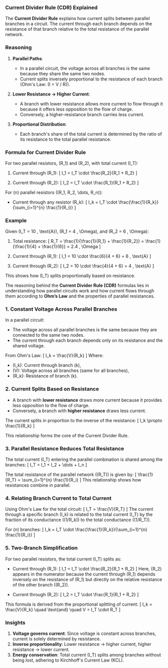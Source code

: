 ### Current Divider Rule (CDR) Explained

The **Current Divider Rule** explains how current splits between parallel branches in a circuit. The current through each branch depends on the resistance of that branch relative to the total resistance of the parallel network.

### Reasoning

1. **Parallel Paths**:
   - In a parallel circuit, the voltage across all branches is the same because they share the same two nodes.
   - Current splits inversely proportional to the resistance of each branch (Ohm's Law: \(I = V / R\)).

2. **Lower Resistance → Higher Current**:
   - A branch with lower resistance allows more current to flow through it because it offers less opposition to the flow of charge.
   - Conversely, a higher-resistance branch carries less current.

3. **Proportional Distribution**:
   - Each branch's share of the total current is determined by the ratio of its resistance to the total parallel resistance.

### Formula for Current Divider Rule

For two parallel resistors, \(R_1\) and \(R_2\), with total current \(I_T\):

1. Current through \(R_1\):
   \[
   I_1 = I_T \cdot \frac{R_2}{R_1 + R_2}
   \]

2. Current through \(R_2\):
   \[
   I_2 = I_T \cdot \frac{R_1}{R_1 + R_2}
   \]

For \(n\) parallel resistors (\(R_1, R_2, \dots, R_n\)):
- Current through any resistor \(R_k\):
   \[
   I_k = I_T \cdot \frac{\frac{1}{R_k}}{\sum_{i=1}^{n} \frac{1}{R_i}}
   \]

### Example

Given \(I_T = 10 \, \text{A}\), \(R_1 = 4 \, \Omega\), and \(R_2 = 6 \, \Omega\):

1. Total resistance:
   \[
   R_T = \frac{1}{\frac{1}{R_1} + \frac{1}{R_2}} = \frac{1}{\frac{1}{4} + \frac{1}{6}} = 2.4 \, \Omega
   \]

2. Current through \(R_1\):
   \[
   I_1 = 10 \cdot \frac{6}{4 + 6} = 6 \, \text{A}
   \]

3. Current through \(R_2\):
   \[
   I_2 = 10 \cdot \frac{4}{4 + 6} = 4 \, \text{A}
   \]

This shows how \(I_T\) splits proportionally based on resistance.

The reasoning behind the **Current Divider Rule (CDR)** formulas lies in understanding how parallel circuits work and how current flows through them according to **Ohm’s Law** and the properties of parallel resistances.

### 1. **Constant Voltage Across Parallel Branches**
In a parallel circuit:
- The voltage across all parallel branches is the same because they are connected to the same two nodes.
- The current through each branch depends only on its resistance and the shared voltage.

From Ohm's Law:
\[
I_k = \frac{V}{R_k}
\]
Where:
- \(I_k\): Current through branch \(k\),
- \(V\): Voltage across all branches (same for all branches),
- \(R_k\): Resistance of branch \(k\).

### 2. **Current Splits Based on Resistance**
- A branch with **lower resistance** draws more current because it provides less opposition to the flow of charge.
- Conversely, a branch with **higher resistance** draws less current.

The current splits in proportion to the inverse of the resistance:
\[
I_k \propto \frac{1}{R_k}
\]

This relationship forms the core of the Current Divider Rule.

### 3. **Parallel Resistance Reduces Total Resistance**
The total current \(I_T\) entering the parallel combination is shared among the branches:
\[
I_T = I_1 + I_2 + \dots + I_n
\]

The total resistance of the parallel network (\(R_T\)) is given by:
\[
\frac{1}{R_T} = \sum_{i=1}^{n} \frac{1}{R_i}
\]
This relationship shows how resistances combine in parallel.

### 4. **Relating Branch Current to Total Current**
Using Ohm's Law for the total circuit:
\[
I_T = \frac{V}{R_T}
\]
The current through a specific branch \(I_k\) is related to the total current \(I_T\) by the fraction of its conductance (\(1/R_k\)) to the total conductance (\(1/R_T\)).

For \(n\) branches:
\[
I_k = I_T \cdot \frac{\frac{1}{R_k}}{\sum_{i=1}^{n} \frac{1}{R_i}}
\]

### 5. **Two-Branch Simplification**
For two parallel resistors, the total current \(I_T\) splits as:
- Current through \(R_1\):
  \[
  I_1 = I_T \cdot \frac{R_2}{R_1 + R_2}
  \]
  Here, \(R_2\) appears in the numerator because the current through \(R_1\) depends inversely on the resistance of \(R_1\) but directly on the relative resistance of the other branch (\(R_2\)).

- Current through \(R_2\):
  \[
  I_2 = I_T \cdot \frac{R_1}{R_1 + R_2}
  \]

This formula is derived from the proportional splitting of current:
\[
I_k = \frac{V}{R_k} \quad \text{and} \quad V = I_T \cdot R_T
\]

### Insights

1. **Voltage governs current**: Since voltage is constant across branches, current is solely determined by resistance.
2. **Inverse proportionality**: Lower resistance → higher current, higher resistance → lower current.
3. **Energy conservation**: Total current \(I_T\) splits among branches without being lost, adhering to Kirchhoff's Current Law (KCL).
